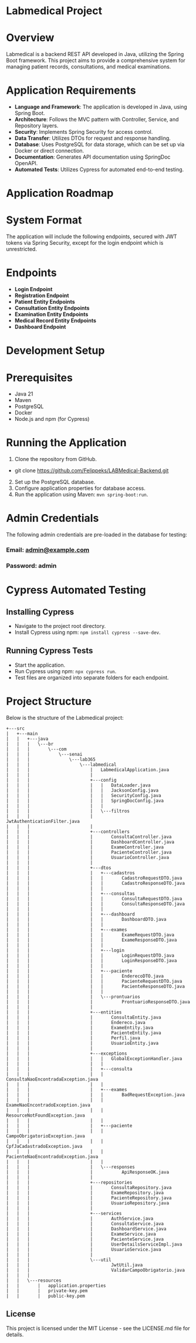 # Labmedical Project

# Overview
Labmedical is a backend REST API developed in Java, utilizing the Spring Boot framework. This project aims to provide a comprehensive system for managing patient records, consultations, and medical examinations.

# Application Requirements

- **Language and Framework**: The application is developed in Java, using Spring Boot.
- **Architecture**: Follows the MVC pattern with Controller, Service, and Repository layers.
- **Security**: Implements Spring Security for access control.
- **Data Transfer**: Utilizes DTOs for request and response handling.
- **Database**: Uses PostgreSQL for data storage, which can be set up via Docker or direct connection.
- **Documentation**: Generates API documentation using SpringDoc OpenAPI.
- **Automated Tests**:  Utilizes Cypress for automated end-to-end testing.


# Application Roadmap

# System Format

The application will include the following endpoints, secured with JWT tokens via Spring Security, except for the login endpoint which is unrestricted.

# Endpoints

- **Login Endpoint**
- **Registration Endpoint**
- **Patient Entity Endpoints**
- **Consultation Entity Endpoints**
- **Examination Entity Endpoints**
- **Medical Record Entity Endpoints**
- **Dashboard Endpoint**

# Development Setup

# Prerequisites

- Java 21
- Maven
- PostgreSQL
- Docker 
- Node.js and npm (for Cypress)


# Running the Application

1. Clone the repository from GitHub.
- git clone https://github.com/Felippeks/LABMedical-Backend.git
2. Set up the PostgreSQL database.
3. Configure application properties for database access.
4. Run the application using Maven: `mvn spring-boot:run`.

# Admin Credentials
The following admin credentials are pre-loaded in the database for testing:

### Email: admin@example.com
### Password: admin


# Cypress Automated Testing

## Installing Cypress
- Navigate to the project root directory.
- Install Cypress using npm: `npm install cypress --save-dev`.

## Running Cypress Tests
- Start the application.
- Run Cypress using npm: `npx cypress run`.
- Test files are organized into separate folders for each endpoint.

# Project Structure

Below is the structure of the Labmedical project:

```
+---src
|   +---main
|   |   +---java
|   |   |   \---br
|   |   |       \---com
|   |   |           \---senai
|   |   |               \---lab365
|   |   |                   \---labmedical
|   |   |                       |   LabmedicalApplication.java
|   |   |                       |
|   |   |                       +---config
|   |   |                       |   |   DataLoader.java
|   |   |                       |   |   JacksonConfig.java
|   |   |                       |   |   SecurityConfig.java
|   |   |                       |   |   SpringDocConfig.java
|   |   |                       |   |
|   |   |                       |   \---filtros
|   |   |                       |           JwtAuthenticationFilter.java
|   |   |                       |
|   |   |                       +---controllers
|   |   |                       |       ConsultaController.java
|   |   |                       |       DashboardController.java
|   |   |                       |       ExameController.java
|   |   |                       |       PacienteController.java
|   |   |                       |       UsuarioController.java
|   |   |                       |
|   |   |                       +---dtos
|   |   |                       |   +---cadastros
|   |   |                       |   |       CadastroRequestDTO.java
|   |   |                       |   |       CadastroResponseDTO.java
|   |   |                       |   |
|   |   |                       |   +---consultas
|   |   |                       |   |       ConsultaRequestDTO.java
|   |   |                       |   |       ConsultaResponseDTO.java
|   |   |                       |   |
|   |   |                       |   +---dashboard
|   |   |                       |   |       DashboardDTO.java
|   |   |                       |   |
|   |   |                       |   +---exames
|   |   |                       |   |       ExameRequestDTO.java
|   |   |                       |   |       ExameResponseDTO.java
|   |   |                       |   |
|   |   |                       |   +---login
|   |   |                       |   |       LoginRequestDTO.java
|   |   |                       |   |       LoginResponseDTO.java
|   |   |                       |   |
|   |   |                       |   +---paciente
|   |   |                       |   |       EnderecoDTO.java
|   |   |                       |   |       PacienteRequestDTO.java
|   |   |                       |   |       PacienteResponseDTO.java
|   |   |                       |   |
|   |   |                       |   \---prontuarios
|   |   |                       |           ProntuarioResponseDTO.java
|   |   |                       |
|   |   |                       +---entities
|   |   |                       |       ConsultaEntity.java
|   |   |                       |       Endereco.java
|   |   |                       |       ExameEntity.java
|   |   |                       |       PacienteEntity.java
|   |   |                       |       Perfil.java
|   |   |                       |       UsuarioEntity.java
|   |   |                       |
|   |   |                       +---exceptions
|   |   |                       |   |   GlobalExceptionHandler.java
|   |   |                       |   |
|   |   |                       |   +---consulta
|   |   |                       |   |       ConsultaNaoEncontradaException.java
|   |   |                       |   |
|   |   |                       |   +---exames
|   |   |                       |   |       BadRequestException.java
|   |   |                       |   |       ExameNaoEncontradoException.java
|   |   |                       |   |       ResourceNotFoundException.java
|   |   |                       |   |
|   |   |                       |   +---paciente
|   |   |                       |   |       CampoObrigatorioException.java
|   |   |                       |   |       CpfJaCadastradoException.java
|   |   |                       |   |       PacienteNaoEncontradoException.java
|   |   |                       |   |
|   |   |                       |   \---responses
|   |   |                       |           ApiResponseOK.java
|   |   |                       |
|   |   |                       +---repositories
|   |   |                       |       ConsultaRepository.java
|   |   |                       |       ExameRepository.java
|   |   |                       |       PacienteRepository.java
|   |   |                       |       UsuarioRepository.java
|   |   |                       |
|   |   |                       +---services
|   |   |                       |       AuthService.java
|   |   |                       |       ConsultaService.java
|   |   |                       |       DashboardService.java
|   |   |                       |       ExameService.java
|   |   |                       |       PacienteService.java
|   |   |                       |       UserDetailsServiceImpl.java
|   |   |                       |       UsuarioService.java
|   |   |                       |
|   |   |                       \---util
|   |   |                               JwtUtil.java
|   |   |                               ValidarCampoObrigatorio.java
|   |   |
|   |   \---resources
|   |       |   application.properties
|   |       |   private-key.pem
|   |       |   public-key.pem
```

## License

This project is licensed under the MIT License - see the LICENSE.md file for details.